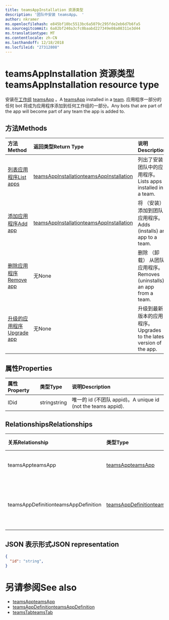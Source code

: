 ```yaml
---
title: teamsAppInstallation 资源类型
description: '团队中安装 teamsApp。 '
author: nkramer
ms.openlocfilehash: e845bf10bc5513bc6a5079c295fde2eb6d7b6fa5
ms.sourcegitcommit: 6a82bf240a3cfc0baabd227349e08a08311e3d44
ms.translationtype: MT
ms.contentlocale: zh-CN
ms.lasthandoff: 12/18/2018
ms.locfileid: "27312808"
---
```

# <a name="teamsappinstallation-resource-type"></a><span data-ttu-id="3f366-103">teamsAppInstallation 资源类型</span><span class="sxs-lookup"><span data-stu-id="3f366-103">teamsAppInstallation resource type</span></span>



<span data-ttu-id="3f366-104">安装在[工作组](team.md) [teamsApp](teamsapp.md) 。</span><span class="sxs-lookup"><span data-stu-id="3f366-104">A [teamsApp](teamsapp.md) installed in a [team](team.md).</span></span> <span data-ttu-id="3f366-105">应用程序一部分的任何 bot 将成为应用程序添加到任何工作组的一部分。</span><span class="sxs-lookup"><span data-stu-id="3f366-105">Any bots that are part of the app will become part of any team the app is added to.</span></span>

## <a name="methods"></a><span data-ttu-id="3f366-106">方法</span><span class="sxs-lookup"><span data-stu-id="3f366-106">Methods</span></span>

| <span data-ttu-id="3f366-107">方法</span><span class="sxs-lookup"><span data-stu-id="3f366-107">Method</span></span>       | <span data-ttu-id="3f366-108">返回类型</span><span class="sxs-lookup"><span data-stu-id="3f366-108">Return Type</span></span>  |<span data-ttu-id="3f366-109">说明</span><span class="sxs-lookup"><span data-stu-id="3f366-109">Description</span></span>|
|:---------------|:--------|:----------|
|[<span data-ttu-id="3f366-110">列表应用程序</span><span class="sxs-lookup"><span data-stu-id="3f366-110">List apps</span></span>](../api/teamsappinstallation-list.md) | [<span data-ttu-id="3f366-111">teamsAppInstallation</span><span class="sxs-lookup"><span data-stu-id="3f366-111">teamsAppInstallation</span></span>](teamsapp.md) | <span data-ttu-id="3f366-112">列出了安装团队中的应用程序。</span><span class="sxs-lookup"><span data-stu-id="3f366-112">Lists apps installed in a team.</span></span>|
|[<span data-ttu-id="3f366-113">添加应用程序</span><span class="sxs-lookup"><span data-stu-id="3f366-113">Add app</span></span>](../api/teamsappinstallation-add.md) | [<span data-ttu-id="3f366-114">teamsAppInstallation</span><span class="sxs-lookup"><span data-stu-id="3f366-114">teamsAppInstallation</span></span>](teamsapp.md) | <span data-ttu-id="3f366-115">将 （安装） 添加到团队应用程序。</span><span class="sxs-lookup"><span data-stu-id="3f366-115">Adds (installs) an app to a team.</span></span>|
|[<span data-ttu-id="3f366-116">删除应用程序</span><span class="sxs-lookup"><span data-stu-id="3f366-116">Remove app</span></span>](../api/teamsappinstallation-delete.md) | <span data-ttu-id="3f366-117">无</span><span class="sxs-lookup"><span data-stu-id="3f366-117">None</span></span> | <span data-ttu-id="3f366-118">删除 （卸载） 从团队应用程序。</span><span class="sxs-lookup"><span data-stu-id="3f366-118">Removes (uninstalls) an app from a team.</span></span>|
|[<span data-ttu-id="3f366-119">升级的应用程序</span><span class="sxs-lookup"><span data-stu-id="3f366-119">Upgrade app</span></span>](../api/teamsappinstallation-delete.md) | <span data-ttu-id="3f366-120">无</span><span class="sxs-lookup"><span data-stu-id="3f366-120">None</span></span> | <span data-ttu-id="3f366-121">升级到最新版本的应用程序。</span><span class="sxs-lookup"><span data-stu-id="3f366-121">Upgrades to the latest version of the app.</span></span>|

## <a name="properties"></a><span data-ttu-id="3f366-122">属性</span><span class="sxs-lookup"><span data-stu-id="3f366-122">Properties</span></span>

| <span data-ttu-id="3f366-123">属性</span><span class="sxs-lookup"><span data-stu-id="3f366-123">Property</span></span>            | <span data-ttu-id="3f366-124">类型</span><span class="sxs-lookup"><span data-stu-id="3f366-124">Type</span></span>     | <span data-ttu-id="3f366-125">说明</span><span class="sxs-lookup"><span data-stu-id="3f366-125">Description</span></span> |
|:------------------- |:-------- |:----------- |
| <span data-ttu-id="3f366-126">ID</span><span class="sxs-lookup"><span data-stu-id="3f366-126">id</span></span>                  | <span data-ttu-id="3f366-127">string</span><span class="sxs-lookup"><span data-stu-id="3f366-127">string</span></span>   | <span data-ttu-id="3f366-128">唯一的 id (不团队 appid)。</span><span class="sxs-lookup"><span data-stu-id="3f366-128">A unique id (not the teams appid).</span></span> |

## <a name="relationships"></a><span data-ttu-id="3f366-129">Relationships</span><span class="sxs-lookup"><span data-stu-id="3f366-129">Relationships</span></span>

| <span data-ttu-id="3f366-130">关系</span><span class="sxs-lookup"><span data-stu-id="3f366-130">Relationship</span></span>   | <span data-ttu-id="3f366-131">类型</span><span class="sxs-lookup"><span data-stu-id="3f366-131">Type</span></span>    | <span data-ttu-id="3f366-132">说明</span><span class="sxs-lookup"><span data-stu-id="3f366-132">Description</span></span> |
|:---------------|:--------|:----------|
|<span data-ttu-id="3f366-133">teamsApp</span><span class="sxs-lookup"><span data-stu-id="3f366-133">teamsApp</span></span>|[<span data-ttu-id="3f366-134">teamsApp</span><span class="sxs-lookup"><span data-stu-id="3f366-134">teamsApp</span></span>](teamsapp.md)| <span data-ttu-id="3f366-135">安装应用程序。</span><span class="sxs-lookup"><span data-stu-id="3f366-135">The app that is installed.</span></span> |
|<span data-ttu-id="3f366-136">teamsAppDefinition</span><span class="sxs-lookup"><span data-stu-id="3f366-136">teamsAppDefinition</span></span>|[<span data-ttu-id="3f366-137">teamsAppDefinition</span><span class="sxs-lookup"><span data-stu-id="3f366-137">teamsAppDefinition</span></span>](teamsapp.md)| <span data-ttu-id="3f366-138">此版本的应用程序的详细信息。</span><span class="sxs-lookup"><span data-stu-id="3f366-138">The details of this version of the app.</span></span> |

## <a name="json-representation"></a><span data-ttu-id="3f366-139">JSON 表示形式</span><span class="sxs-lookup"><span data-stu-id="3f366-139">JSON representation</span></span>

<!-- {
  "blockType": "resource",
  "@odata.type": "microsoft.graph.teamsAppInstallation",
  "baseType": "microsoft.graph.entity"
}-->

```json
{
  "id": "string",
}
```

# <a name="see-also"></a><span data-ttu-id="3f366-140">另请参阅</span><span class="sxs-lookup"><span data-stu-id="3f366-140">See also</span></span>

- [<span data-ttu-id="3f366-141">teamsApp</span><span class="sxs-lookup"><span data-stu-id="3f366-141">teamsApp</span></span>](teamsapp.md)
- [<span data-ttu-id="3f366-142">teamsAppDefinition</span><span class="sxs-lookup"><span data-stu-id="3f366-142">teamsAppDefinition</span></span>](teamsappdefinition.md)
- [<span data-ttu-id="3f366-143">teamsTab</span><span class="sxs-lookup"><span data-stu-id="3f366-143">teamsTab</span></span>](../resources/teamstab.md)


<!-- uuid: 8fcb5dbc-d5aa-4681-8e31-b001d5168d79
2015-10-25 14:57:30 UTC -->
<!-- {
  "type": "#page.annotation",
  "description": "teamsApp resource",
  "keywords": "",
  "section": "documentation",
  "tocPath": ""
}-->

